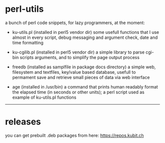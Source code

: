 # perl-utils
a bunch of perl code snippets, for lazy programmers, at the moment:

- ku-utils.pl (installed in perl5 vendor dir)
	some usefull functions that I use almost in every script,
	debug messaging and argument check, date and time formatting

- ku-cgilib.pl (installed in perl5 vendor dir)
	a simple library to parse cgi-bin scripts arguments, and to
	simplify the page output process

- freedb (installed as samplfile in package docs directory)
	a simple web, filesystem and textfiles, key/value based
	database, usefull to permament save and retrieve small
	pieces of data via web interface

- age (installed in /usr/bin)
	a command that prints human readably format the elapsed time
	(in seconds or other units); a perl script used as example
	of ku-utils.pl functions

---

# releases

you can get prebuilt .deb packages from here: https://repos.kubit.ch
